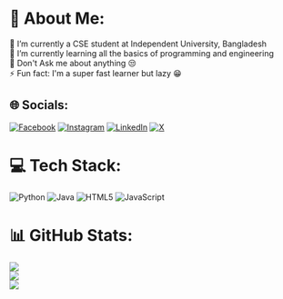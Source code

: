 # 💫 About Me:
🔭 I’m currently a CSE student at Independent University, Bangladesh<br>🌱 I’m currently learning all the basics of programming and engineering<br>💬 Don't Ask me about anything 😒<br>⚡ Fun fact: I'm a super fast learner but lazy 😁


## 🌐 Socials:
[![Facebook](https://img.shields.io/badge/Facebook-%231877F2.svg?logo=Facebook&logoColor=white)](https://facebook.com/zobaer.masum/) [![Instagram](https://img.shields.io/badge/Instagram-%23E4405F.svg?logo=Instagram&logoColor=white)](https://instagram.com/zobayer.exe) [![LinkedIn](https://img.shields.io/badge/LinkedIn-%230077B5.svg?logo=linkedin&logoColor=white)](https://www.linkedin.com/in/jubayer-hossen-7612881a6/) [![X](https://img.shields.io/badge/X-black.svg?logo=X&logoColor=white)](https://x.com/zobayer_926) 

# 💻 Tech Stack:
![Python](https://img.shields.io/badge/python-3670A0?style=for-the-badge&logo=python&logoColor=ffdd54) ![Java](https://img.shields.io/badge/java-%23ED8B00.svg?style=for-the-badge&logo=openjdk&logoColor=white) ![HTML5](https://img.shields.io/badge/html5-%23E34F26.svg?style=for-the-badge&logo=html5&logoColor=white) ![JavaScript](https://img.shields.io/badge/javascript-%23323330.svg?style=for-the-badge&logo=javascript&logoColor=%23F7DF1E)
# 📊 GitHub Stats:
![](https://github-readme-stats.vercel.app/api?username=Jubayer-Hossen&theme=dark&hide_border=false&include_all_commits=false&count_private=false)<br/>
![](https://github-readme-streak-stats.herokuapp.com/?user=Jubayer-Hossen&theme=dark&hide_border=false)<br/>
![](https://github-readme-stats.vercel.app/api/top-langs/?username=Jubayer-Hossen&theme=dark&hide_border=false&include_all_commits=false&count_private=false&layout=compact)

<!-- Proudly created with GPRM ( https://gprm.itsvg.in ) -->
